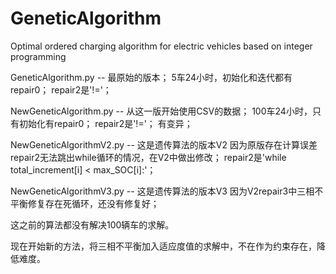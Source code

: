 # GeneticAlgorithm
Optimal ordered charging algorithm for electric vehicles based on integer programming

 GeneticAlgorithm.py -- 最原始的版本； 5车24小时，初始化和迭代都有repair0； repair2是'!='；

 NewGeneticAlgorithm.py -- 从这一版开始使用CSV的数据； 100车24小时，只有初始化有repair0； repair2是'!='； 有变异；

 NewGeneticAlgorithmV2.py -- 这是遗传算法的版本V2 因为原版存在计算误差repair2无法跳出while循环的情况，在V2中做出修改； repair2是'while total_increment[i] < max_SOC[i]:'；

 NewGeneticAlgorithmV3.py -- 这是遗传算法的版本V3 因为V2repair3中三相不平衡修复存在死循环，还没有修复好；

 这之前的算法都没有解决100辆车的求解。

 现在开始新的方法，将三相不平衡加入适应度值的求解中，不在作为约束存在，降低难度。
